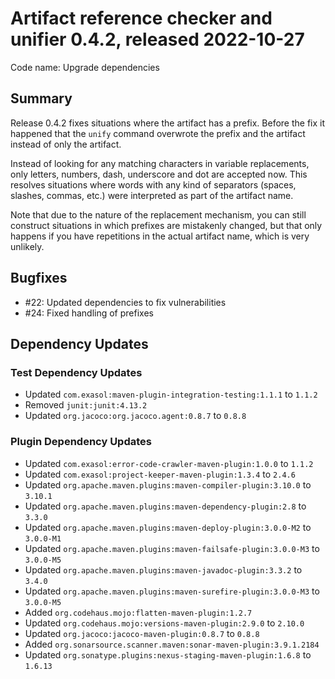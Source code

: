 # Artifact reference checker and unifier 0.4.2, released 2022-10-27

Code name: Upgrade dependencies

## Summary

Release 0.4.2 fixes situations where the artifact has a prefix. Before the fix it happened that the `unify` command overwrote the prefix and the artifact instead of only the artifact.

Instead of looking for any matching characters in variable replacements, only letters, numbers, dash, underscore and dot are accepted now. This resolves situations where words with any kind of separators (spaces, slashes, commas, etc.) were interpreted as part of the artifact name.

Note that due to the nature of the replacement mechanism, you can still construct situations in which prefixes are mistakenly changed, but that only happens if you have repetitions in the actual artifact name, which is very unlikely.

## Bugfixes

* #22: Updated dependencies to fix vulnerabilities
* #24: Fixed handling of prefixes

## Dependency Updates

### Test Dependency Updates

* Updated `com.exasol:maven-plugin-integration-testing:1.1.1` to `1.1.2`
* Removed `junit:junit:4.13.2`
* Updated `org.jacoco:org.jacoco.agent:0.8.7` to `0.8.8`

### Plugin Dependency Updates

* Updated `com.exasol:error-code-crawler-maven-plugin:1.0.0` to `1.1.2`
* Updated `com.exasol:project-keeper-maven-plugin:1.3.4` to `2.4.6`
* Updated `org.apache.maven.plugins:maven-compiler-plugin:3.10.0` to `3.10.1`
* Updated `org.apache.maven.plugins:maven-dependency-plugin:2.8` to `3.3.0`
* Updated `org.apache.maven.plugins:maven-deploy-plugin:3.0.0-M2` to `3.0.0-M1`
* Updated `org.apache.maven.plugins:maven-failsafe-plugin:3.0.0-M3` to `3.0.0-M5`
* Updated `org.apache.maven.plugins:maven-javadoc-plugin:3.3.2` to `3.4.0`
* Updated `org.apache.maven.plugins:maven-surefire-plugin:3.0.0-M3` to `3.0.0-M5`
* Added `org.codehaus.mojo:flatten-maven-plugin:1.2.7`
* Updated `org.codehaus.mojo:versions-maven-plugin:2.9.0` to `2.10.0`
* Updated `org.jacoco:jacoco-maven-plugin:0.8.7` to `0.8.8`
* Added `org.sonarsource.scanner.maven:sonar-maven-plugin:3.9.1.2184`
* Updated `org.sonatype.plugins:nexus-staging-maven-plugin:1.6.8` to `1.6.13`
